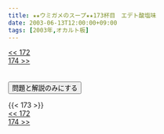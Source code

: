 ```yaml
---
title: ★★ウミガメのスープ★★173杯目　エデト酸塩味
date: 2003-06-13T12:00:00+09:00
tags: [2003年,オカルト板]
---
```

<div class="th_left"><a href="../172"><< 172</a></div>
<div class="th_right"><a href="../174">174 >></a></div>
<br><br>
<script src="../../js/cupsoup.js"></script>
<form>
<input type="button" value="問題と解説のみにする" onClick="toggleCupsoup()">
</form>
{{< 173 >}}
<div class="th_left"><a href="../172"><< 172</a></div>
<div class="th_right"><a href="../174">174 >></a></div>